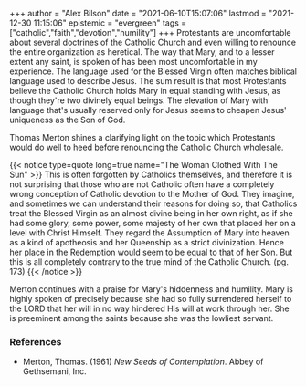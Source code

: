 +++
author = "Alex Bilson"
date = "2021-06-10T15:07:06"
lastmod = "2021-12-30 11:15:06"
epistemic = "evergreen"
tags = ["catholic","faith","devotion","humility"]
+++
Protestants are uncomfortable about several doctrines of the Catholic Church and even willing to renounce the entire organization as heretical. The way that Mary, and to a lesser extent any saint, is spoken of has been most uncomfortable in my experience. The language used for the Blessed Virgin often matches biblical language used to describe Jesus. The sum result is that most Protestants believe the Catholic Church holds Mary in equal standing with Jesus, as though they're two divinely equal beings. The elevation of Mary with language that's usually reserved only for Jesus seems to cheapen Jesus' uniqueness as the Son of God.

Thomas Merton shines a clarifying light on the topic which Protestants would do well to heed before renouncing the Catholic Church wholesale.

{{< notice type=quote long=true name="The Woman Clothed With The Sun" >}}
This is often forgotten by Catholics themselves, and therefore it is not surprising that those who are not Catholic often have a completely wrong conception of Catholic devotion to the Mother of God. They imagine, and sometimes we can understand their reasons for doing so, that Catholics treat the Blessed Virgin as an almost divine being in her own right, as if she had some glory, some power, some majesty of her own that placed her on a level with Christ Himself. They regard the Assumption of Mary into heaven as a kind of apotheosis and her Queenship as a strict divinization. Hence her place in the Redemption would seem to be equal to that of her Son. But this is all completely contrary to the true mind of the Catholic Church. (pg. 173)
{{< /notice >}}

Merton continues with a praise for Mary's hiddenness and humility. Mary is highly spoken of precisely because she had so fully surrendered herself to the LORD that her will in no way hindered His will at work through her. She is preeminent among the saints because she was the lowliest servant.

### References

- Merton, Thomas. (1961) _New Seeds of Contemplation_. Abbey of Gethsemani, Inc.

